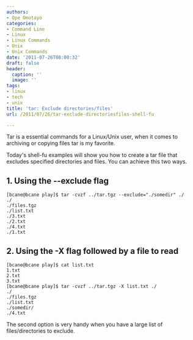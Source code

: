 ```yaml
---
authors:
- Ope Omotayo
categories:
- Command Line
- Linux
- Linux Commands
- Unix
- Unix Commands
date: '2011-07-26T08:00:32'
draft: false
header:
  caption: ''
  image: ''
tags:
- linux
- tech
- unix
title: 'tar: Exclude directories/files'
url: /2011/07/26/tar-exclude-directoriesfiles-shell-fu

---
```


Tar is a essential commands for a Linux/Unix user, when it comes to archiving or copying files tar is my favorite.

Today's shell-fu examples will show you how to create a tar file that excludes specified directories and files. You can achieve this two ways.

## 1. Using the --exclude flag

    [bcane@bcane play]$ tar -cvzf ../tar.tgz --exclude="./somedir" ./  
    ./  
    ./files.tgz  
    ./list.txt  
    ./3.txt  
    ./2.txt  
    ./4.txt  
    ./1.txt

## 2. Using the -X flag followed by a file to read

    [bcane@bcane play]$ cat list.txt   
    1.txt  
    2.txt  
    3.txt  
    [bcane@bcane play]$ tar -cvzf ../tar.tgz -X list.txt ./  
    ./  
    ./files.tgz  
    ./list.txt  
    ./somedir/  
    ./4.txt

The second option is very handy when you have a large list of files/directories to exclude.
